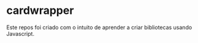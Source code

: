 # cardwrapper

Este repos foi criado com o intuito de aprender a criar bibliotecas usando Javascript.
